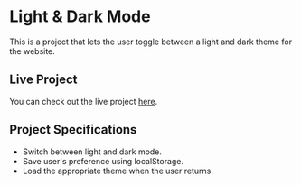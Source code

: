 # Light & Dark Mode

This is a project that lets the user toggle between a light and dark theme for the website.

## Live Project

You can check out the live project [here](https://light-dark-mostafa.netlify.app/).

## Project Specifications

- Switch between light and dark mode.
- Save user's preference using localStorage.
- Load the appropriate theme when the user returns.
